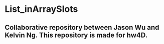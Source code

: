# List_inArraySlots
## Collaborative repository between Jason Wu and Kelvin Ng. This repository is made for hw4D.
